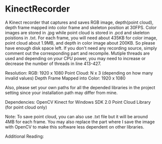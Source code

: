 # KinectRecorder
A Kinect recorder that captures and saves RGB image, depth(point cloud), depth frame mapped into color frame and skeleton position at 30FPS. Color images are stored in .jpg while point cloud is stored in .pcd and skeleton poistions in .txt.  For each frame, you will need about 435KB for color image, point cloud about 1.9MB, and depth in color image about 200KB. So please have enough disk space left. If you don't need any recording source, simply comment out the corresponding part and recompile.  Mutiple threads are used and depending on your CPU power, you may need to increase or decrease the number of threads in line 413-427. 

Resolution: 
RGB: 1920 x 1080
Point Cloud: N x 3 (depending on how many invalid values)
Depth Frame Mapped into Color: 1920 x 1080

Also, please set your own paths for all the depended libraries in the project setting since your installation path may differ from mine.

Dependencies:
OpenCV
Kinect for Windows SDK 2.0
Point Cloud Library (for point cloud only)



Note:
To save point cloud, you can also use .txt file but it will be around 4MB for each frame. You may also replace the part where I save the image with OpenCV to make this software less dependent on other libraries.


Additional Reading:


